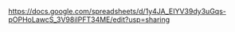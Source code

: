 https://docs.google.com/spreadsheets/d/1y4JA_EIYV39dy3uGqs-pOPHoLawcS_3V98iIPFT34ME/edit?usp=sharing